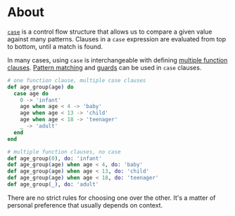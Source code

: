 # About

[`case`][case] is a control flow structure that allows us to compare a given value against many patterns. Clauses in a `case` expression are evaluated from top to bottom, until a match is found.

In many cases, using `case` is interchangeable with defining [multiple function clauses][exercism-multiple-clause-functions]. [Pattern matching][exercism-pattern-matching] and [guards][exercism-guards] can be used in `case` clauses.

```elixir
# one function clause, multiple case clauses
def age_group(age) do
  case age do
    0 -> 'infant'
    age when age < 4 -> 'baby'
    age when age < 13 -> 'child'
    age when age < 18 -> 'teenager'
    _ -> 'adult'
  end
end

# multiple function clauses, no case
def age_group(0), do: 'infant'
def age_group(age) when age < 4, do: 'baby'
def age_group(age) when age < 13, do: 'child'
def age_group(age) when age < 18, do: 'teenager'
def age_group(_), do: 'adult'
```

There are no strict rules for choosing one over the other. It's a matter of personal preference that usually depends on context.

[case]: https://hexdocs.pm/elixir/Kernel.SpecialForms.html#case/2
[exercism-multiple-clause-functions]: https://exercism.org/tracks/elixir/concepts/multiple-clause-functions
[exercism-pattern-matching]: https://exercism.org/tracks/elixir/concepts/pattern-matching
[exercism-guards]: https://exercism.org/tracks/elixir/concepts/guards
